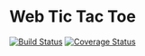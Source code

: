 # Web Tic Tac Toe

[![Build Status](https://travis-ci.org/MollieS/ClojureWebTTT.svg?branch=master)](https://travis-ci.org/MollieS/ClojureWebTTT)
[![Coverage Status](https://coveralls.io/repos/github/MollieS/ClojureWebTTT/badge.svg?branch=master)](https://coveralls.io/github/MollieS/ClojureWebTTT?branch=master)